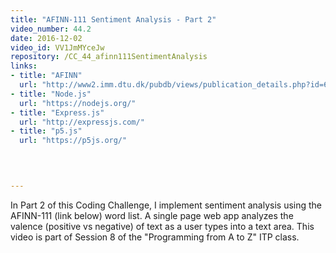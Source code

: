 ```yaml
---
title: "AFINN-111 Sentiment Analysis - Part 2"
video_number: 44.2
date: 2016-12-02
video_id: VV1JmMYceJw
repository: /CC_44_afinn111SentimentAnalysis
links:
- title: "AFINN"  
  url: "http://www2.imm.dtu.dk/pubdb/views/publication_details.php?id=6010"
- title: "Node.js"  
  url: "https://nodejs.org/"
- title: "Express.js"  
  url: "http://expressjs.com/"
- title: "p5.js"  
  url: "https://p5js.org/"
  


  
---
```


In Part 2 of this Coding Challenge, I implement sentiment analysis using the AFINN-111 (link below) word list.  A single page web app analyzes the valence (positive vs negative) of text as a user types into a text area. This video is part of Session 8 of the "Programming from A to Z" ITP class.

